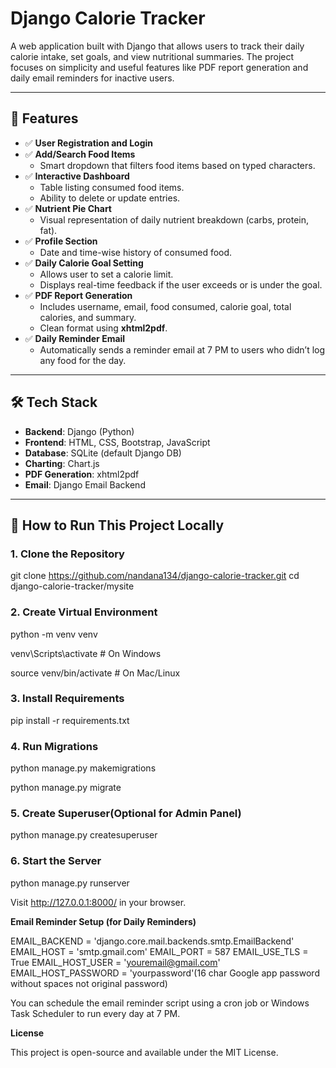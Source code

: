 # Django Calorie Tracker

A web application built with Django that allows users to track their daily calorie intake, set goals, and view nutritional summaries. The project focuses on simplicity and useful features like PDF report generation and daily email reminders for inactive users.

---

## 🌟 Features

- ✅ **User Registration and Login**
- ✅ **Add/Search Food Items**
  - Smart dropdown that filters food items based on typed characters.
- ✅ **Interactive Dashboard**
  - Table listing consumed food items.
  - Ability to delete or update entries.
- ✅ **Nutrient Pie Chart**
  - Visual representation of daily nutrient breakdown (carbs, protein, fat).
- ✅ **Profile Section**
  - Date and time-wise history of consumed food.
- ✅ **Daily Calorie Goal Setting**
  - Allows user to set a calorie limit.
  - Displays real-time feedback if the user exceeds or is under the goal.
- ✅ **PDF Report Generation**
  - Includes username, email, food consumed, calorie goal, total calories, and summary.
  - Clean format using **xhtml2pdf**.
- ✅ **Daily Reminder Email**
  - Automatically sends a reminder email at 7 PM to users who didn’t log any food for the day.

---

## 🛠️ Tech Stack

- **Backend**: Django (Python)
- **Frontend**: HTML, CSS, Bootstrap, JavaScript
- **Database**: SQLite (default Django DB)
- **Charting**: Chart.js
- **PDF Generation**: xhtml2pdf
- **Email**: Django Email Backend

---

## 🚀 How to Run This Project Locally

### 1. Clone the Repository

git clone https://github.com/nandana134/django-calorie-tracker.git
cd django-calorie-tracker/mysite

### 2. Create Virtual Environment

python -m venv venv

venv\Scripts\activate     # On Windows


source venv/bin/activate  # On Mac/Linux

### 3. Install Requirements

pip install -r requirements.txt

### 4. Run Migrations

python manage.py makemigrations

python manage.py migrate

### 5. Create Superuser(Optional for Admin Panel)

python manage.py createsuperuser

### 6. Start the Server

python manage.py runserver

Visit http://127.0.0.1:8000/ in your browser.

**Email Reminder Setup (for Daily Reminders)**

EMAIL_BACKEND = 'django.core.mail.backends.smtp.EmailBackend'
EMAIL_HOST = 'smtp.gmail.com'
EMAIL_PORT = 587
EMAIL_USE_TLS = True
EMAIL_HOST_USER = 'youremail@gmail.com'
EMAIL_HOST_PASSWORD = 'yourpassword'(16 char Google app password without spaces not original password)

You can schedule the email reminder script using a cron job or Windows Task Scheduler to run every day at 7 PM.

**License**

This project is open-source and available under the MIT License.








